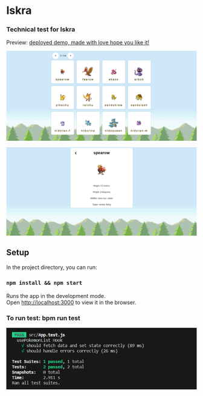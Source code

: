 # Iskra



### Technical test for Iskra

Preview:
[deployed demo, made with love hope you like it!](https://loving-mice.surge.sh/) 


![Iskra preview](./doc/img/img-1.png)

![Iskra preview](./doc/img/img-2.png)


## Setup

In the project directory, you can run:

### `npm install && npm start`

Runs the app in the development mode.\
Open [http://localhost:3000](http://localhost:3000) to view it in the browser.

### To run test: bpm run test

![Iskra preview](./doc/img/img-3.png)